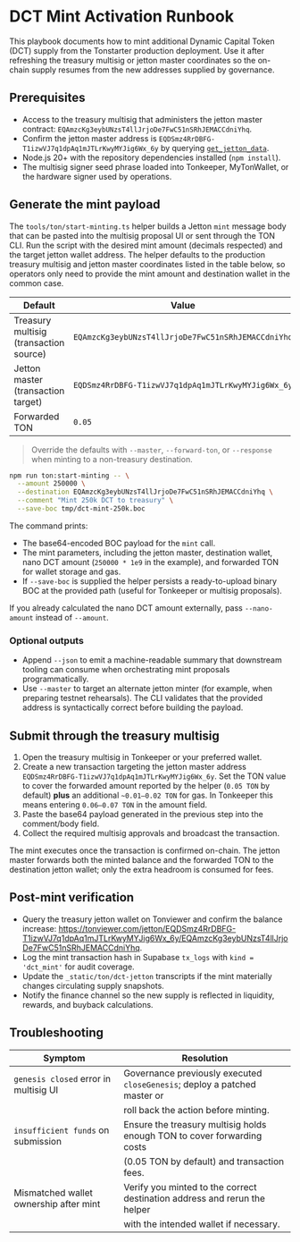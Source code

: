 # DCT Mint Activation Runbook

This playbook documents how to mint additional Dynamic Capital Token (DCT)
supply from the Tonstarter production deployment. Use it after refreshing the
treasury multisig or jetton master coordinates so the on-chain supply resumes
from the new addresses supplied by governance.

## Prerequisites

- Access to the treasury multisig that administers the jetton master contract:
  `EQAmzcKg3eybUNzsT4llJrjoDe7FwC51nSRhJEMACCdniYhq`.
- Confirm the jetton master address is
  `EQDSmz4RrDBFG-T1izwVJ7q1dpAq1mJTLrKwyMYJig6Wx_6y` by querying
  [`get_jetton_data`](https://tonviewer.com/EQDSmz4RrDBFG-T1izwVJ7q1dpAq1mJTLrKwyMYJig6Wx_6y).
- Node.js 20+ with the repository dependencies installed (`npm install`).
- The multisig signer seed phrase loaded into Tonkeeper, MyTonWallet, or the
  hardware signer used by operations.

## Generate the mint payload

The `tools/ton/start-minting.ts` helper builds a Jetton `mint` message body that
can be pasted into the multisig proposal UI or sent through the TON CLI. Run the
script with the desired mint amount (decimals respected) and the target jetton
wallet address. The helper defaults to the production treasury multisig and
jetton master coordinates listed in the table below, so operators only need to
provide the mint amount and destination wallet in the common case.

| Default                                | Value                                              |
| -------------------------------------- | -------------------------------------------------- |
| Treasury multisig (transaction source) | `EQAmzcKg3eybUNzsT4llJrjoDe7FwC51nSRhJEMACCdniYhq` |
| Jetton master (transaction target)     | `EQDSmz4RrDBFG-T1izwVJ7q1dpAq1mJTLrKwyMYJig6Wx_6y` |
| Forwarded TON                          | `0.05`                                             |

> Override the defaults with `--master`, `--forward-ton`, or `--response` when
> minting to a non-treasury destination.

```bash
npm run ton:start-minting -- \
  --amount 250000 \
  --destination EQAmzcKg3eybUNzsT4llJrjoDe7FwC51nSRhJEMACCdniYhq \
  --comment "Mint 250k DCT to treasury" \
  --save-boc tmp/dct-mint-250k.boc
```

The command prints:

- The base64-encoded BOC payload for the `mint` call.
- The mint parameters, including the jetton master, destination wallet, nano DCT
  amount (`250000 * 1e9` in the example), and forwarded TON for wallet storage
  and gas.
- If `--save-boc` is supplied the helper persists a ready-to-upload binary BOC
  at the provided path (useful for Tonkeeper or multisig proposals).

If you already calculated the nano DCT amount externally, pass `--nano-amount`
instead of `--amount`.

### Optional outputs

- Append `--json` to emit a machine-readable summary that downstream tooling can
  consume when orchestrating mint proposals programmatically.
- Use `--master` to target an alternate jetton minter (for example, when
  preparing testnet rehearsals). The CLI validates that the provided address is
  syntactically correct before building the payload.

## Submit through the treasury multisig

1. Open the treasury multisig in Tonkeeper or your preferred wallet.
2. Create a new transaction targeting the jetton master address
   `EQDSmz4RrDBFG-T1izwVJ7q1dpAq1mJTLrKwyMYJig6Wx_6y`.
   Set the TON value to cover the forwarded amount reported by the helper
   (`0.05 TON` by default) **plus** an additional `~0.01–0.02 TON` for gas. In
   Tonkeeper this means entering `0.06–0.07 TON` in the amount field.
3. Paste the base64 payload generated in the previous step into the comment/body
   field.
4. Collect the required multisig approvals and broadcast the transaction.

The mint executes once the transaction is confirmed on-chain. The jetton master
forwards both the minted balance and the forwarded TON to the destination
jetton wallet; only the extra headroom is consumed for fees.

## Post-mint verification

- Query the treasury jetton wallet on Tonviewer and confirm the balance
  increase:
  <https://tonviewer.com/jetton/EQDSmz4RrDBFG-T1izwVJ7q1dpAq1mJTLrKwyMYJig6Wx_6y/EQAmzcKg3eybUNzsT4llJrjoDe7FwC51nSRhJEMACCdniYhq>.
- Log the mint transaction hash in Supabase `tx_logs` with `kind = 'dct_mint'`
  for audit coverage.
- Update the `_static/ton/dct-jetton` transcripts if the mint materially changes
  circulating supply snapshots.
- Notify the finance channel so the new supply is reflected in liquidity,
  rewards, and buyback calculations.

## Troubleshooting

| Symptom                                | Resolution                                                                |
| -------------------------------------- | ------------------------------------------------------------------------- |
| `genesis closed` error in multisig UI  | Governance previously executed `closeGenesis`; deploy a patched master or |
|                                        | roll back the action before minting.                                      |
| `insufficient funds` on submission     | Ensure the treasury multisig holds enough TON to cover forwarding costs   |
|                                        | (0.05 TON by default) and transaction fees.                               |
| Mismatched wallet ownership after mint | Verify you minted to the correct destination address and rerun the helper |
|                                        | with the intended wallet if necessary.                                    |

